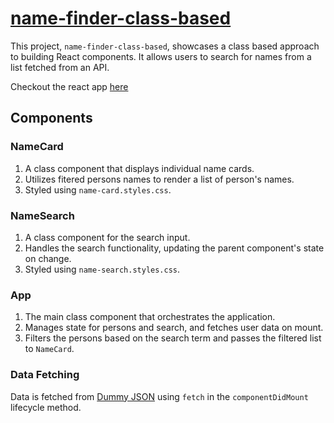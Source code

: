 # [name-finder-class-based](https://vgznf7.csb.app/)

This project, `name-finder-class-based`, showcases a class based approach to building React components. It allows users to search for names from a list fetched from an API.

Checkout the react app [here](https://vgznf7.csb.app/)

## Components

### NameCard

1. A class component that displays individual name cards.
2. Utilizes fitered persons names to render a list of person's names.
3. Styled using `name-card.styles.css`.

### NameSearch

1. A class component for the search input.
2. Handles the search functionality, updating the parent component's state on change.
3. Styled using `name-search.styles.css`.

### App

1. The main class component that orchestrates the application.
2. Manages state for persons and search, and fetches user data on mount.
3. Filters the persons based on the search term and passes the filtered list to `NameCard`.

### Data Fetching

Data is fetched from [Dummy JSON](https://dummyjson.com/users) using `fetch` in the `componentDidMount` lifecycle method.
